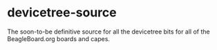 devicetree-source
=================

The soon-to-be definitive source for all the devicetree bits for all of the BeagleBoard.org boards and capes.
